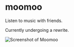 # moomoo

Listen to music with friends.

Currently undergoing a rewrite.

![Screenshot of Moomoo](http://i.imgur.com/StwrYSl.png)
